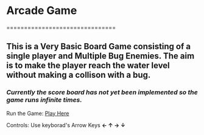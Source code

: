 # Arcade Game
===============================

## This is a Very Basic Board Game consisting of a single player and Multiple Bug Enemies. The aim is to make the player reach the water level without making a collison with a bug.
### _Currently the score board has not yet been implemented so the game runs infinite times._

Run the Game:
    [Play Here](http://snehal1791.github.io/arcade-game/)

Controls:
    Use keyborad's Arrow Keys **&larr; &uarr; &rarr; &darr;**
